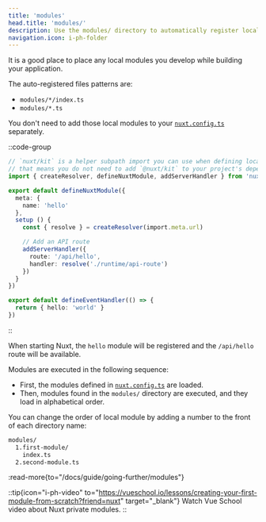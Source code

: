 ```yaml
---
title: 'modules'
head.title: 'modules/'
description: Use the modules/ directory to automatically register local modules within your application.
navigation.icon: i-ph-folder
---
```


It is a good place to place any local modules you develop while building your application.

The auto-registered files patterns are:
- `modules/*/index.ts`
- `modules/*.ts`

You don't need to add those local modules to your [`nuxt.config.ts`](/docs/guide/directory-structure/nuxt-config) separately.

::code-group

```ts twoslash [modules/hello/index.ts]
// `nuxt/kit` is a helper subpath import you can use when defining local modules
// that means you do not need to add `@nuxt/kit` to your project's dependencies
import { createResolver, defineNuxtModule, addServerHandler } from 'nuxt/kit'

export default defineNuxtModule({
  meta: {
    name: 'hello'
  },
  setup () {
    const { resolve } = createResolver(import.meta.url)

    // Add an API route
    addServerHandler({
      route: '/api/hello',
      handler: resolve('./runtime/api-route')
    })
  }
})
```

```ts twoslash [modules/hello/runtime/api-route.ts]
export default defineEventHandler(() => {
  return { hello: 'world' }
})
```

::

When starting Nuxt, the `hello` module will be registered and the `/api/hello` route will be available.

Modules are executed in the following sequence:
- First, the modules defined in [`nuxt.config.ts`](/docs/api/nuxt-config#modules-1) are loaded.
- Then, modules found in the `modules/` directory are executed, and they load in alphabetical order.

You can change the order of local module by adding a number to the front of each directory name:

```bash [Directory structure]
modules/
  1.first-module/
    index.ts
  2.second-module.ts
```

:read-more{to="/docs/guide/going-further/modules"}

::tip{icon="i-ph-video" to="https://vueschool.io/lessons/creating-your-first-module-from-scratch?friend=nuxt" target="_blank"}
Watch Vue School video about Nuxt private modules.
::
